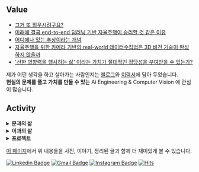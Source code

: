 ## Value

- [그거 또 외우시려구요?](https://www.davincijang.space/idea/long/9-2-2?utm_source=github&utm_medium=readmewritings&utm_campaign=personalbranding)
- [미래에 결국 end-to-end 딥러닝 기반 자율주행이 승리할 것 같은 이유](https://www.davincijang.space/idea/long/aa2?utm_source=github&utm_medium=readmewritings&utm_campaign=personalbranding)
- [어디에나 있는 추상이라는 개념](https://www.davincijang.space/idea/long/9-2?utm_source=github&utm_medium=readmewritings&utm_campaign=personalbranding)
- [자율주행을 위한 카메라 기반의 real-world 데이터수집법은 3D 비전 기술이 완성하지 않을까](https://www.davincijang.space/idea/long/deer/aa5-2-1-1/2?utm_source=github&utm_medium=readmewritings&utm_campaign=personalbranding)
- ['선한 영향력을 행사하는 삶' 이라는 가치가 절대적인 정당성을 부여받을 수 있는가?](https://www.davincijang.space/idea/long/3--1/2/1?utm_source=github&utm_medium=readmewritings&utm_campaign=personalbranding)

제가 어떤 생각을 하고 살아가는 사람인지는 [블로그](https://www.davincijang.space?utm_source=github&utm_medium=myreadme&utm_campaign=personalbranding)와 [이력서](https://www.davincijang.space/contact/resume/full?utm_source=github&utm_medium=myreadme&utm_campaign=personalbranding)에 담아 두었습니다.<br>
**현실의 문제를 풀고 가치를 만들 수 있는** Ai Engineering & Computer Vision 에 관심이 많습니다.

## Activity

<details>
  <summary> <b> 문과의 삶 </b> </summary>
  </br>
  
  - [2020/06~2021/03] 칵테일 kit smart-order 서비스 **hellocock** : (Co)Founder, 중소벤처기업부 창업진흥원 예비창업패키지 지원사업 수료
  - [2020/03~2021/03] 퍼스널모빌리티 After Market 플랫폼 **스르릉** : (Co)Founder, 중소벤처기업부 창업진흥원 예비창업패키지 지원사업 수료
  - [2020/06] Certification : **스르릉**팀, 전주정보문화진흥원 주관 실전창업교육 수료
  - [2020/09] Award : Sejong University Start-up Pitching Day 2020-2 Excellence award
  - [2020/09] Award : Sejong University Start-up Idea Competition 2020-2 Excellence award
  - [2020/02] Award : Sejong University Start-up Camp 2020 Grand award
  - [2020/02] Award : Sejong University Start-up Pitching Day 2020 Grand award
  - [2020/06] Award : Sejong University Start-up Mentoring Day 2020 Excellence award
  - [2020/08] Award : Sejong University Start-up Circle Business Performance Competition 2020-1 Excellence award
  - [2020/08] Award : Campus Town Competition 2020-1 Excellence award
  - [2019/02] Certification : KeyongGi Do 4th OZ Startup Campus in Pangyo
  - [2018/10] Award : Sejong University ICT Idea Festival Silver Award
  - [2009/09~] [![Naver Badge](https://img.shields.io/badge/-NAVER-green?style=flat-square&link=https://cafe.naver.com/starfansclub)](https://cafe.naver.com/starfansclub) Online Cafe Manager (Founder) 


</details>

<details>
  <summary> <b> 이과의 삶 </b> </summary>
  </br>

  - [2022/11] open-mmlab/mmocr repository contribution: [#1540 Bugfix: Small](https://github.com/open-mmlab/mmocr/pull/1540), [#1567 Feat: Support to vis Korean](https://github.com/open-mmlab/mmocr/pull/1567)
  - [2022/10] [데이터야놀자 2022 행사 발표, '엎드려뻗친 현동이를 피규어로 만들어버렸다'](https://www.youtube.com/watch?v=s7k_cZi7hvw)
  - [2021/08] [OpenUp & 정보통신산업진흥원 - Open Source Contribution Academy](https://www.oss.kr/contributhon_notice/show/37063a08-31e7-46da-bf6e-a09903d40439), Team 딥러닝(Kears) 실용예제 구축하기
  - [2021/06] tensorflow/tensorflow repository contribution: [#50015 Bugfix: Small](https://github.com/tensorflow/tensorflow/pull/50015)
  - [2020/11~2022/04] 전동킥보드 공유 서비스 **deer** : Robotics Engineer (Autonomous Scooter Development) 로 근무
  - [2020/05] Certification : [OpenUp & 정보통신산업진흥원 - Open Source Contributhon](https://www.oss.kr/notice/show/89192428-ebf7-4de9-93a7-35caf76a1f4b), Team TensorFlow Lite for Microcontroller
  - [2020/10] Circle **SAI** : Sejong Artificial Intelligence, [basic study](https://github.com/sju-coml/SAI-2020-Team-I/projects/2), [Lead](https://www.youtube.com/playlist?list=PLArrI8JcN6ZAxE6I3m6qXEvKychJ6cTW7), 
  - [2020/06] Award : Sejong University 6th Hackathon Silver Award
  - [2019/12] Award : Sejong University 2019 Coding Challenge 4th Award
  - [2019/06~2021/03] [![Youtube Badge](https://img.shields.io/badge/Youtube-ff0000?style=flat-square&logo=youtube&link=https://www.youtube.com/channel/UCMf5F1uTcuz8MPN62kb55cg/playlists?view_as=subscriber)](https://www.youtube.com/channel/UCMf5F1uTcuz8MPN62kb55cg/playlists?view_as=subscriber) Circle **SAI** : Sejong AI, 세종대학교 인공지능 중앙동아리 (Co)Founder, [Welcome Kit!](https://janghoo.notion.site/SAI-14dde9dd953946f98b9ba0917a217d4d), [Manager page](https://www.notion.so/SAI-Sejong-Artificial-Intelligence-488d443cf680432ba43878b43521d204)
  - [2019/09] Certification : Yangjae AI Hub & KAIST - 3rd AI Summer Camp
  - [2019/07] Award : Sejong University 5th Hackathon Grand Award
  - [2019/03~] Community : 학내외 SW Community Founder
  
</details>

<details>

  <summary> <b> 프로젝트 </b> </summary>
  </br>
  
  - 2022.10 / [![Github Badge](https://img.shields.io/badge/-Github-000?style=flat-square&logo=Github&logoColor=white&link=https://github.com/ProtossDragoon/PlankHyundong)](https://github.com/ProtossDragoon/PlankHyundong) / 세종대 인공지능 중앙동아리 SAI: 엎드려뻗친 현동이를 피규어로 만들어버렸다 / [발표영상](https://www.youtube.com/watch?v=s7k_cZi7hvw) / [발표자료](https://drive.google.com/file/d/1XrWcYmuNC0rZVPC8ese5gtJTMicKKRcs/edit) <br>
  - 2020.08 / [![Github Badge](https://img.shields.io/badge/-Github-000?style=flat-square&logo=Github&logoColor=white&link=https://github.com/yunho0130/tensorflow-lite)](https://github.com/yunho0130/tensorflow-lite) / 오픈소스 컨트리뷰톤 : [Tensorflow lite for Microcontroller 한글 Project & Tutorial](https://www.oss.kr/notice/show/8acb5bca-b7df-426f-9dc8-4315d4737734)
 / [Trailer 영상](https://youtu.be/qLDKXKqDy6M) / [Demo 영상](https://youtu.be/dtxNoMcyVEA) <br>
  - 2020.05 / [![Github Badge](https://img.shields.io/badge/-Github-000?style=flat-square&logo=Github&logoColor=white&link=https://github.com/ProtossDragoon/self-driving-PM)](https://github.com/ProtossDragoon/self-driving-PM) / CE 4-1 임베디드시스템 수업 : Mobility Rider Localization With Raspberry Pi & Google CORAL / [발표자료](https://github.com/ProtossDragoon/SJU-Subject/blob/master/3-1EmbeddedSystem/%EC%9E%84%EB%B2%A0%EB%94%94%EB%93%9C%20%EC%8B%9C%EC%8A%A4%ED%85%9C%20%ED%94%84%EB%A1%9C%EC%A0%9D%ED%8A%B8%20%EC%B5%9C%EC%A2%85%EB%B0%9C%ED%91%9C%20PPT.pdf) <br>
  - 2020.05 / [![Github Badge](https://img.shields.io/badge/-Github-000?style=flat-square&logo=Github&logoColor=white&link=https://github.com/ProtossDragoon/SJU-Subject/tree/master/3-1DigitalSystem/Assignment-Final)](https://github.com/ProtossDragoon/SJU-Subject/tree/master/3-1DigitalSystem/Assignment-Final) / CE 2-1 디지털시스템 수업 : 디지털회로로 만드는 타짜 / [발표자료](https://github.com/ProtossDragoon/SJU-Subject/blob/master/3-1DigitalSystem/Assignment-Final/%EA%B8%B0%EB%A7%90%ED%94%84%EB%A1%9C%EC%A0%9D%ED%8A%B8%EC%B5%9C%EC%A2%85%EB%B0%9C%ED%91%9C.pdf) <br>
  - 2019.09 / [![Github Badge](https://img.shields.io/badge/-Github-000?style=flat-square&logo=Github&logoColor=white&link=https://github.com/ProtossDragoon/MAiEye)](https://github.com/ProtossDragoon/MAiEye) / 양재AI R&D Center Summer School 실무자과정 3기 : MapleStory Object Detection with Darknet / [발표자료]() <br>
  - 2019.06 / 세종대 6회 해커톤 : YOLOv3 & LSTM 기반의 Collabo-LAB 실시간 이용자 현황파악 및 사용추이분석 시스템 <br>
  - 2019.06 / DS 2-1 데이터분석개론 수업 : Machine Learning From Disaster, Final Assignment / [제출자료](https://github.com/ProtossDragoon/SJU-Subject/blob/master/2-1BasicOfDataAnalysis/3rd%20Assignment/IDA_A3_%EC%9D%B4%EC%9E%A5%ED%9B%84_18011573.ipynb) <br>

</details>

[이 페이지](https://www.davincijang.space/contact/resume/full?utm_source=github&utm_medium=myreadme&utm_campaign=personalbranding)에서 위 내용들을 사진, 이야기, 정리된 글과 함께 더 재미있게 볼 수 있습니다.

<div align=left>

[![Linkedin Badge](https://img.shields.io/badge/-LinkedIn-blue?style=flat-square&logo=Linkedin&logoColor=white&link=https://www.linkedin.com/in/janghoo-lee-25212a1a0/)](https://www.linkedin.com/in/janghoo-lee-25212a1a0/) 
[![Gmail Badge](https://img.shields.io/badge/-Gmail-c14438?style=flat-square&logo=Gmail&logoColor=white&link=mailto:dlwkdgn3@gmail.com)](mailto:dlwkdgn3@gmail.com) 
[![Instagram Badge](https://img.shields.io/badge/-Instagram-dd2a7b?style=flat-square&logo=instagram&logoColor=white&link=https://www.instagram.com/janghoo_lee/)](https://www.instagram.com/janghoo_lee/)
[![Hits](https://hits.seeyoufarm.com/api/count/incr/badge.svg?url=https%3A%2F%2Fgithub.com%2FProtossDragoon%2Fhit-counter&count_bg=%2300FFDF&title_bg=%23EDFBA6&icon=&icon_color=%23FFFFFF&title=view&edge_flat=true)](https://hits.seeyoufarm.com)

</div>
